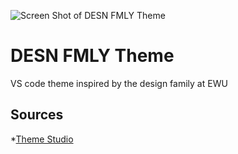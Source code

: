 ![Screen Shot of DESN FMLY Theme]()

# DESN FMLY Theme
VS code theme inspired by the design family at EWU

## Sources
*[Theme Studio](https://themes.vscode.one)

